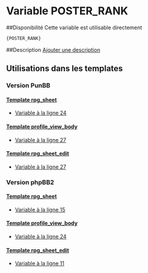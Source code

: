 # Variable POSTER_RANK

##Disponibilité
Cette variable est utilisable directement

```html
{POSTER_RANK}
```

##Description
[Ajouter une description](https://fa-tvars.appspot.com/var/POSTER_RANK)

## Utilisations dans les templates

### Version PunBB

#### [Template rpg_sheet](punbb/rpg_sheet.md#readme)
* [Variable &agrave; la ligne 24](../punbb/rpg_sheet.tpl#L24)

#### [Template profile_view_body](punbb/profile_view_body.md#readme)
* [Variable &agrave; la ligne 27](../punbb/profile_view_body.tpl#L27)

#### [Template rpg_sheet_edit](punbb/rpg_sheet_edit.md#readme)
* [Variable &agrave; la ligne 27](../punbb/rpg_sheet_edit.tpl#L27)

### Version phpBB2

#### [Template rpg_sheet](subsilver/rpg_sheet.md#readme)
* [Variable &agrave; la ligne 15](../subsilver/rpg_sheet.tpl#L15)

#### [Template profile_view_body](subsilver/profile_view_body.md#readme)
* [Variable &agrave; la ligne 24](../subsilver/profile_view_body.tpl#L24)

#### [Template rpg_sheet_edit](subsilver/rpg_sheet_edit.md#readme)
* [Variable &agrave; la ligne 11](../subsilver/rpg_sheet_edit.tpl#L11)